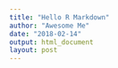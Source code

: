 ```yaml
---
title: "Hello R Markdown"
author: "Awesome Me"
date: "2018-02-14"
output: html_document
layout: post
---
```

